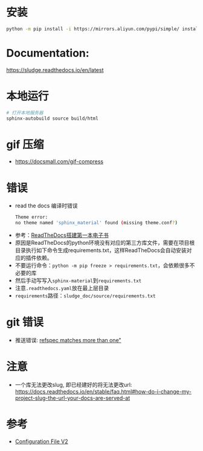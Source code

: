 # 安装

```bash
python -m pip install -i https://mirrors.aliyun.com/pypi/simple/ install sphinx sphinx-autobuild sphinx_rtd_theme

```

# Documentation:
https://sludge.readthedocs.io/en/latest


# 本地运行
```bash
# 打开本地服务器
sphinx-autobuild source build/html

```

# gif 压缩
- https://docsmall.com/gif-compress


# 错误
- read the docs 编译时错误
  ```bash
  Theme error:
  no theme named 'sphinx_material' found (missing theme.conf?)
  ```
- 参考：[ReadTheDocs搭建第一本电子书](https://zhuanlan.zhihu.com/p/388640347)
- 原因是ReadTheDocs的python环境没有对应的第三方库文件，需要在项目根目录执行如下命令生成requirements.txt，这样ReadTheDocs会自动安装对应的插件依赖。
- 不要运行命令：``python -m pip freeze > requirements.txt``，会依赖很多不必要的库
- 然后手动写写入``sphinx-material``到``requirements.txt``
- 注意``.readthedocs.yaml``放在最上层目录
- ``requirements``路径：``sludge_doc/source/requirements.txt``


# git 错误
- 推送错误: [refspec matches more than one"](https://confluence.atlassian.com/bitbucketserverkb/pushing-a-branch-to-bitbucket-fails-with-the-error-refspec-matches-more-than-one-1108091938.html)


# 注意

- 一个库无法更改slug, 即已经建好的将无法更改url: https://docs.readthedocs.io/en/stable/faq.html#how-do-i-change-my-project-slug-the-url-your-docs-are-served-at



# 参考

- [Configuration File V2](https://docs.readthedocs.io/en/stable/config-file/v2.html)
